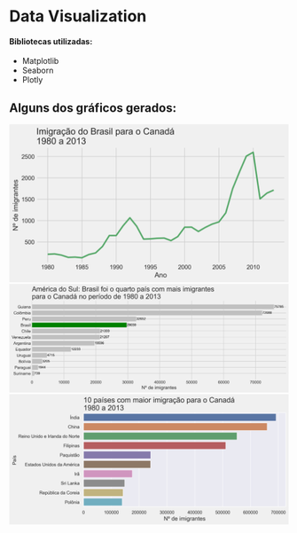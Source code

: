 # Data Visualization

#### Bibliotecas utilizadas:
- Matplotlib
- Seaborn
- Plotly

## Alguns dos gráficos gerados:

![Minha Imagem](imigracao_brasil_canada.png)
![Minha Imagem](imigracao_america_sul_canada.png)
![Minha Imagem](imigracao_top10_america_sul_canada.png)







